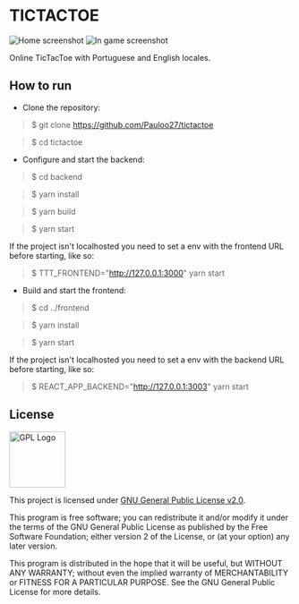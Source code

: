 # TICTACTOE

![Home screenshot](https://i.imgur.com/Hr2tBji.png)
![In game screenshot](https://i.imgur.com/tAgfmNa.png)

Online TicTacToe with Portuguese and English locales. 

## How to run

- Clone the repository:
> $ git clone https://github.com/Pauloo27/tictactoe 

> $ cd tictactoe

- Configure and start the backend:
> $ cd backend

> $ yarn install

> $ yarn build

> $ yarn start

If the project isn't localhosted you need to set a env with the frontend URL
before starting, like so:
> $ TTT_FRONTEND="http://127.0.0.1:3000" yarn start

- Build and start the frontend:
> $ cd ../frontend

> $ yarn install

> $ yarn start

If the project isn't localhosted you need to set a env with the backend URL
before starting, like so:
> $ REACT_APP_BACKEND="http://127.0.0.1:3003" yarn start

## License

<img src="https://i.imgur.com/AuQQfiB.png" alt="GPL Logo" height="100px" />

This project is licensed under [GNU General Public License v2.0](./backend/LICENSE).

This program is free software; you can redistribute it and/or modify 
it under the terms of the GNU General Public License as published by 
the Free Software Foundation; either version 2 of the License, or
(at your option) any later version.

This program is distributed in the hope that it will be useful,
but WITHOUT ANY WARRANTY; without even the implied warranty of
MERCHANTABILITY or FITNESS FOR A PARTICULAR PURPOSE. See the
GNU General Public License for more details.

